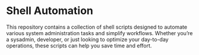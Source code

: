 # Shell Automation

This repository contains a collection of shell scripts designed to automate various system administration 
tasks and simplify workflows. Whether you’re a sysadmin, developer, or just looking to optimize your day-to-day operations, these scripts can help you save time and effort.
